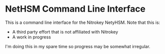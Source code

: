 # NetHSM Command Line Interface

This is a command line interface for the Nitrokey NetyHSM. Note that this is:

- A third party effort that is not affiliated with Nitrokey
- A work in progress

I'm doing this in my spare time so progress may be somewhat irregular.
